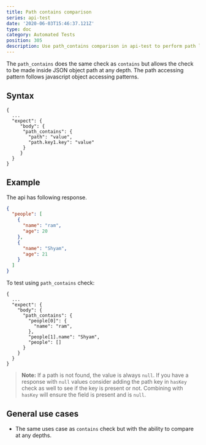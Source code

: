 ```yaml
---
title: Path contains comparison
series: api-test
date: '2020-06-03T15:46:37.121Z'
type: doc
category: Automated Tests
position: 305
description: Use path_contains comparison in api-test to perform path level subset checks in your API response.
---
```


The `path_contains` does the same check as `contains` but allows the check to be made inside JSON object path at any depth. The path accessing pattern follows javascript object accessing patterns.

## Syntax

```json{5-8}
{
  ...
  "expect": {
     "body": {
      "path_contains": {
        "path": "value",
        "path.key1.key": "value"
      }
     }
  }
}

```

## Example

The api has following response.

```json
{
  "people": [
    {
      "name": "ram",
      "age": 20
    },
    {
      "name": "Shyam",
      "age": 21
    }
  ]
}
```

To test using `path_contains` check:

```json{5-11}
{
  ...
  "expect": {
    "body": {
      "path_contains": {
        "people[0]": {
          "name": "ram",
        },
        "people[1].name": "Shyam",
        "people": []
      }
    }
  }
}
```

> **Note:** If a path is not found, the value is always `null`. If you have a response with `null` values consider adding the path key in `hasKey` check as well to see if the key is present or not. Combining with `hasKey` will ensure the field is present and is `null`.

## General use cases

- The same uses case as `contains` check but with the ability to compare at any depths.
